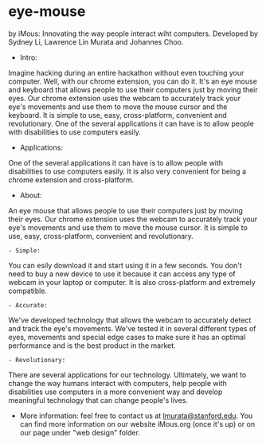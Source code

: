 eye-mouse
=========

by iMous: Innovating the way people interact wiht computers.  Developed by Sydney Li, Lawrence Lin Murata and Johannes Choo.

- Intro:

Imagine hacking during an entire hackathon without even touching your computer. Well, with our chrome extension, you can do it. It's an eye mouse and keyboard that allows people to use their computers just by moving their eyes. Our chrome extension uses the webcam to accurately track your eye's movements and use them to move the mouse cursor and the keyboard. It is simple to use, easy, cross-platform, convenient and revolutionary. One of the several applications it can have is to allow people with disabilities to use computers easily.

- Applications:

One of the several applications it can have is to allow people with disabilities to use computers easily. It is also very convenient for being a chrome extension and cross-platform.

- About:

An eye mouse that allows people to use their computers just by moving their eyes. Our chrome extension uses the webcam to accurately track your eye's movements and use them to move the mouse cursor. It is simple to use, easy, cross-platform, convenient and revolutionary.

    - Simple:
  
  You can esily download it and start using it in a few seconds. You don't need to buy a new device to use it because it can access any type of webcam in your laptop or computer. It is also cross-platform and extremely compatible.

    - Accurate:
  
  We've developed technology that allows the webcam to accurately detect and track the eye's movements. We've tested it in several different types of eyes, movements and special edge cases to make sure it has an optimal performance and is the best product in the market.

    - Revolutionary:
  
  There are several applications for our technology. Ultimately, we want to change the way humans interact with computers, help people with disabilities use computers in a more convenient way and develop meaningful technology that can change people's lives.

- More information: feel free to contact us at lmurata@stanford.edu. You can find more information on our website iMous.org (once it's up) or on our page under "web design" folder.
